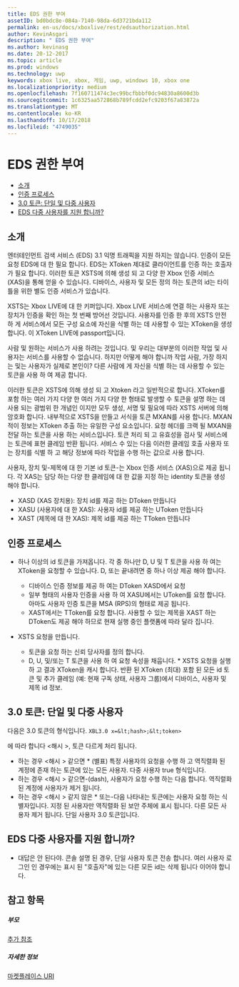 ```yaml
---
title: EDS 권한 부여
assetID: bd0bdc8e-084a-7140-98da-6d3721bda112
permalink: en-us/docs/xboxlive/rest/edsauthorization.html
author: KevinAsgari
description: " EDS 권한 부여"
ms.author: kevinasg
ms.date: 20-12-2017
ms.topic: article
ms.prod: windows
ms.technology: uwp
keywords: xbox live, xbox, 게임, uwp, windows 10, xbox one
ms.localizationpriority: medium
ms.openlocfilehash: 7f160711474c3ec99bcfbbbf0dc94830a8600d3b
ms.sourcegitcommit: 1c6325aa572868b789fcdd2efc9203f67a83872a
ms.translationtype: MT
ms.contentlocale: ko-KR
ms.lasthandoff: 10/17/2018
ms.locfileid: "4749035"
---
```

# <a name="eds-authorization"></a>EDS 권한 부여
 
  * [소개](#ID4EN)
  * [인증 프로세스](#ID4EFB)
  * [3.0 토큰: 단일 및 다중 사용자](#ID4EEC)
  * [EDS 다중 사용자를 지원 합니까?](#ID4EYC)
 
<a id="ID4EN"></a>

 
## <a name="introduction"></a>소개
 
엔터테인먼트 검색 서비스 (EDS) 3.1 익명 트래픽을 지원 하지는 않습니다. 인증이 모든 요청 EDS에 대 한 필요 합니다. EDS는 XToken 제대로 클라이언트를 인증 하는 호출자가 필요 합니다. 이러한 토큰 XSTS에 의해 생성 되 고 다양 한 Xbox 인증 서비스 (XAS)을 통해 얻을 수 있습니다. 디바이스, 사용자 및 모든 정의 하는 토큰의 id는 타이틀을 위한 별도 인증 서비스가 있습니다.
 
XSTS는 Xbox LIVE에 대 한 키퍼입니다. Xbox LIVE 서비스에 연결 하는 사용자 또는 장치가 인증을 확인 하는 첫 번째 방어선 것입니다. 사용자를 인증 한 후의 XSTS 안전 하 게 서비스에서 모든 구성 요소에 자신을 식별 하는 데 사용할 수 있는 XToken을 생성 합니다. 이 XToken LIVE에 passport입니다.
 
사람 및 원하는 서비스가 사용 하려는 것입니다. 및 우리는 대부분의 이러한 작업 및 사용자는 서비스를 사용할 수 없습니다. 하지만 어떻게 해야 합니까 작업 사람, 가장 하지는 및는 사용자가 실제로 본인이? 다른 사람에 게 자신을 식별 하는 데 사용할 수 있는 토큰을 사용 하 여 제공 합니다.
 
이러한 토큰은 XSTS에 의해 생성 되 고 Xtoken 라고 일반적으로 합니다. XToken를 포함 하는 여러 가지 다양 한 여러 가지 다양 한 형태로 발생할 수 토큰을 설명 하는 데 사용 되는 광범위 한 개념인 이지만 모두 생성, 서명 및 필요에 따라 XSTS 서버에 의해 암호화 합니다. 내부적으로 XSTS을 만들고 서식을 토큰 MXAN를 사용 합니다. MXAN 적이 정보는 XToken 추출 하는 유일한 구성 요소입니다. 요청 헤더를 크랙 될 MXAN을 전달 하는 토큰을 사용 하는 서비스입니다. 토큰 처리 되 고 유효성을 검사 및 서비스에는 토큰에 표현 클레임 반환 됩니다. 서비스 수 있는 다음 이러한 클레임 호출 사용자 또는 장치를 식별 하 고 해당 정보에 따라 작업을 수행 하는 값으로 사용 합니다.
 
사용자, 장치 및-제목에 대 한 기본 id 토큰-는 Xbox 인증 서비스 (XAS)으로 제공 됩니다. 각 XAS는 담당 하는 다양 한 클레임에 대 한 값을 지정 하는 identity 토큰을 생성 해야 합니다.
 
   * XASD (XAS 장치용): 장치 id를 제공 하는 DToken 만듭니다
   * XASU (사용자에 대 한 XAS): 사용자 id를 제공 하는 UToken 만듭니다
   * XAST (제목에 대 한 XAS): 제목 id를 제공 하는 TToken 만듭니다
   
<a id="ID4EFB"></a>

 
## <a name="authorization-process"></a>인증 프로세스
 
   * 하나 이상의 id 토큰을 가져옵니다. 각 중 하나만 D, U 및 T 토큰을 사용 하 여는 XToken을 요청할 수 있습니다. D, 또는 끝내려면 중 하나 이상 제공 해야 합니다. 
     * 디바이스 인증 정보를 제공 하 여는 DToken XASD에서 요청
     * 일부 형태의 사용자 인증을 사용 하 여 XASU에서는 UToken를 요청 합니다. 아마도 사용자 인증 토큰을 MSA (RPS)의 형태로 제공 됩니다.
     * XAST에서는 TToken를 요청 합니다. 사용할 수 있는 제목을 XAST 하는 DToken도 제공 해야 하므로 현재 실행 중인 플랫폼에 따라 달라 집니다.
  
   * XSTS 요청을 만듭니다.
 
     * 토큰을 요청 하는 신뢰 당사자를 정의 합니다.
     * D, U, 및/또는 T 토큰을 사용 하 여 요청 속성을 채웁니다.
    * XSTS 요청을 실행 하 고 결과 XToken을 캐시 합니다. 반환 된 XToken (최대) 포함 된 모든 id 토큰 및 추가 클레임 (예: 현재 구독 상태, 사용자 그룹)에서 디바이스, 사용자 및 제목 id 정보.
   
<a id="ID4EEC"></a>

 
## <a name="30-tokens-multiuser-vs-single-user"></a>3.0 토큰: 단일 및 다중 사용자
 
다음은 3.0 토큰의 형식입니다. `XBL3.0 x=&lt;hash>;&lt;token>`
 
에 따라 합니다 &lt;해시 >, 토큰 다르게 처리 됩니다.
 
   * 하는 경우 &lt;해시 > 같으면 * (별표) 특정 사용자의 요청을 수행 하 고 역직렬화 된 계정에 존재 하는 토큰에 있는 모든 사용자. 다중 사용자 true 형식입니다.
   * 하는 경우 &lt;해시 > 같으면-(dash), 사용자가 요청 수행 하는 다음 합니다. 역직렬화 된 계정에 사용자가 제거 됩니다.
   * 하는 경우 &lt;해시 > 같지 않은 * 또는-다음 나타내는 토큰에는 사용자 요청 하는 식별자입니다. 지정 된 사용자만 역직렬화 된 보안 주체에 표시 됩니다. 다른 모든 사용자 제거 됩니다. 단일 사용자 3.0 토큰입니다.
   
<a id="ID4EYC"></a>

 
## <a name="does-eds-support-multi-users"></a>EDS 다중 사용자를 지원 합니까?
 * 대답은 안 된다야. 콘솔 설명 된 경우, 단일 사용자 토큰 전송 합니다. 여러 사용자 로그인 인 경우에는 표시 된 "호출자"에 있는 다른 모든 id는 삭제 됩니다 이어야 합니다.
  
<a id="ID4E6C"></a>

 
## <a name="see-also"></a>참고 항목
 
<a id="ID4EBD"></a>

 
##### <a name="parent"></a>부모  

[추가 참조](atoc-xboxlivews-reference-additional.md)

  
<a id="ID4END"></a>

 
##### <a name="further-information"></a>자세한 정보 

[마켓플레이스 URI](../uri/marketplace/atoc-reference-marketplace.md)

   